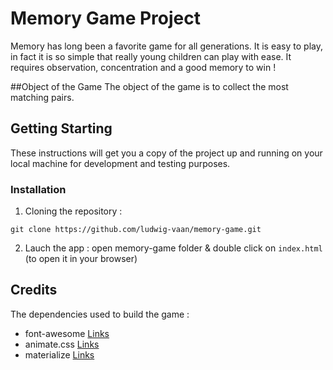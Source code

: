 # Memory Game Project

Memory has long been a favorite game for all generations. It is easy to play, in fact it is so simple that really young children can play with ease.
It requires observation, concentration and a good memory to win !

##Object of the Game
The object of the game is to collect the most matching pairs.

## Getting Starting

These instructions will get you a copy of the project up and running on your local machine for development and testing purposes.

### Installation

1.  Cloning the repository :

```
git clone https://github.com/ludwig-vaan/memory-game.git
```

2.  Lauch the app :
    open memory-game folder & double click on `index.html` (to open it in your browser)

## Credits

The dependencies used to build the game :

-   font-awesome [Links](https://fontawesome.com/)
-   animate.css [Links](https://daneden.github.io/animate.css/)
-   materialize [Links](https://materializecss.com/)
